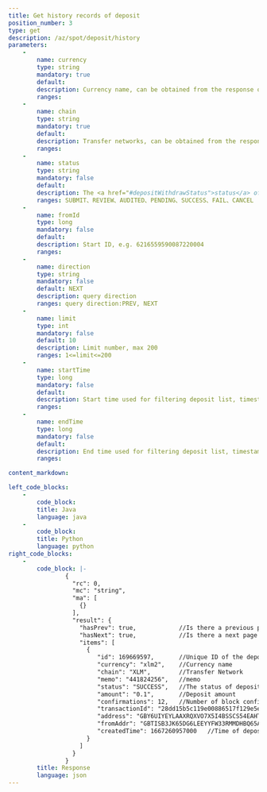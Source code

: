 ```yaml
---
title: Get history records of deposit 
position_number: 3
type: get
description: /az/spot/deposit/history
parameters:
    -
        name: currency
        type: string
        mandatory: true
        default:
        description: Currency name, can be obtained from the response of "Get the supported currencies for deposit or withdrawal" API
        ranges:
    -
        name: chain
        type: string
        mandatory: true
        default:
        description: Transfer networks, can be obtained from the response of "Get the supported currencies for deposit or withdrawal" API
        ranges:
    -
        name: status
        type: string
        mandatory: false
        default:
        description: The <a href="#depositWithdrawStatus">status</a> of deposit
        ranges: SUBMIT、REVIEW、AUDITED、PENDING、SUCCESS、FAIL、CANCEL
    -
        name: fromId
        type: long
        mandatory: false
        default:
        description: Start ID, e.g. 6216559590087220004
        ranges:
    -
        name: direction
        type: string
        mandatory: false
        default: NEXT
        description: query direction
        ranges: query direction:PREV, NEXT
    -
        name: limit
        type: int
        mandatory: false
        default: 10
        description: Limit number, max 200
        ranges: 1<=limit<=200
    -
        name: startTime
        type: long
        mandatory: false
        default:
        description: Start time used for filtering deposit list, timestamp in milliseconds
        ranges:
    -
        name: endTime
        type: long
        mandatory: false
        default:
        description: End time used for filtering deposit list, timestamp in milliseconds
        ranges:

content_markdown: 

left_code_blocks:
    -
        code_block:
        title: Java
        language: java
    -
        code_block:
        title: Python
        language: python
right_code_blocks:
    -
        code_block: |-
                {
                  "rc": 0,
                  "mc": "string",
                  "ma": [
                    {}
                  ],
                  "result": {
                    "hasPrev": true,            //Is there a previous page
                    "hasNext": true,            //Is there a next page
                    "items": [
                      {
                         "id": 169669597,       //Unique ID of the deposit record
                         "currency": "xlm2",    //Currency name
                         "chain": "XLM",        //Transfer Network
                         "memo": "441824256",   //memo
                         "status": "SUCCESS",   //The status of deposit
                         "amount": "0.1",       //Deposit amount
                         "confirmations": 12,   //Number of block confirmations
                         "transactionId": "28dd15b5c119e00886517f129e5e1f8283f0286b277bcd3cd1f95f7fd4a1f7fc",   //Unique ID of transaction
                         "address": "GBY6UIYEYLAAXRQXVO7X5I4BSSCS54EAHTUILXWMW6ONPM3PNEA3LWEC",     //Target address of deposit
                         "fromAddr": "GBTISB3JK65DG6LEEYYFW33RMMDHBQ65AEUPE5VDBTCLYYFS533FTG6Q",    //From address of deposit
                         "createdTime": 1667260957000   //Time of deposit record in millisecondstime
                      }
                    ]
                  }
                }
        title: Response
        language: json
---
```

